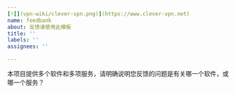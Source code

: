 ```yaml
---
[![](vpn-wiki/clever-vpn.png)](https://www.clever-vpn.net)
name: feedbank
about: 反馈请使用此模板
title: ''
labels: ''
assignees: ''

---
```


本项目提供多个软件和多项服务，请明确说明您反馈的问题是有关哪一个软件，或哪一个服务？
